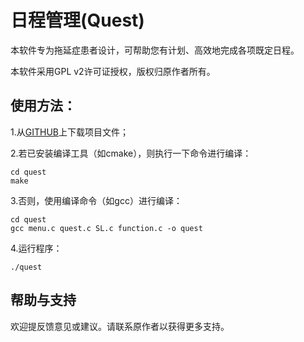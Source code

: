 日程管理(Quest)
==============
  本软件专为拖延症患者设计，可帮助您有计划、高效地完成各项既定日程。

  本软件采用GPL v2许可证授权，版权归原作者所有。

使用方法：
------------
1.从[GITHUB](https://github.com/NJUOPEN/quest)上下载项目文件；

2.若已安装编译工具（如cmake），则执行一下命令进行编译：

	cd quest
	make

3.否则，使用编译命令（如gcc）进行编译：

	cd quest
	gcc menu.c quest.c SL.c function.c -o quest
	
4.运行程序：

	./quest

帮助与支持
------------
  欢迎提反馈意见或建议。请联系原作者以获得更多支持。